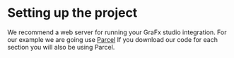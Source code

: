 # Setting up the project
We recommend a web server for running your GraFx studio integration.
For our example we are going use [Parcel](https://parceljs.org/getting-started/webapp/)
If you download our code for each section you will also be using Parcel.


